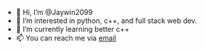 - 👋 Hi, I’m @Jaywin2099
- 👀 I’m interested in python, c++, and full stack web dev.
- 🌱 I’m currently learning better c++
- 📫 You can reach me via <a href='mailto:jaywin2099@gmail.com'>email</a>
